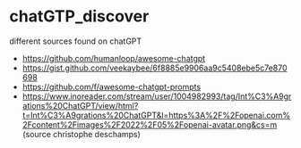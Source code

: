# chatGTP_discover
different sources found on chatGPT

* https://github.com/humanloop/awesome-chatgpt
* https://gist.github.com/veekaybee/6f8885e9906aa9c5408ebe5c7e870698
* https://github.com/f/awesome-chatgpt-prompts
* https://www.inoreader.com/stream/user/1004982993/tag/Int%C3%A9grations%20ChatGPT/view/html?t=Int%C3%A9grations%20ChatGPT&l=https%3A%2F%2Fopenai.com%2Fcontent%2Fimages%2F2022%2F05%2Fopenai-avatar.png&cs=m (source christophe deschamps)
